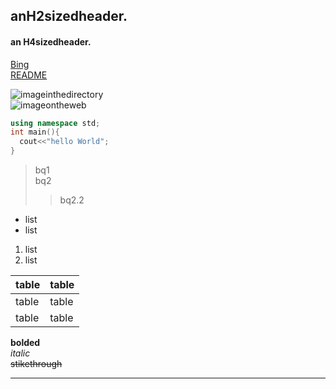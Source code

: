 ## anH2sizedheader.
#### an H4sizedheader.

[Bing](https://www.bing.com/)  
[README](https://github.com/JeremyWongJW/HWofProE/blob/main/README.md)

![imageinthedirectory](JeremyWongJW/HWofProE/KB.jpg)  
![imageontheweb](https://th.bing.com/th/id/OIP.dU_APXN0Djf9AC1OjSIgRAHaD4?pid=ImgDet&rs=1)

```c++
using namespace std;
int main(){
  cout<<"hello World";
}
```

> bq1  
> bq2
>> bq2.2

* list
* list

1. list
2. list

| table | table |
| ----- | ----- |
| table | table |
| table | table |

**bolded**  
*italic*  
~~stikethrough~~

---
